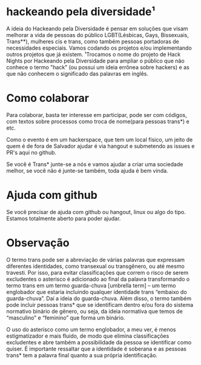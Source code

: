 # hackeando pela diversidade¹
A ideia do Hackeando pela Diversidade é pensar em soluções que visam melhorar a vida de pessoas do público LGBT(Lésbicas, Gays, Bissexuais,  Trans**), mulheres cis e trans, como também pessoas portadoras de  necessidades especiais. Vamos codando os projetos e/ou implementando  outros projetos que já existem.
¹Trocamos o nome do projeto de Hack Nights por Hackeando pela Diversidade para ampliar o público que não conhece o termo "hack" (ou possui um ideia errônea sobre hackers) e as que não conhecem o significado das palavras em inglês. 

# Como colaborar

Para colaborar, basta ter interesse em participar, pode ser com códigos, com textos sobre processos como troca de nome(para pessoas trans*) e etc.

Como o evento é em um hackerspace, que tem um local físico, um jeito de quem é de fora de Salvador ajudar é via hangout e submetendo as issues e PR's aqui no github.

Se você é Trans* junte-se a nós e vamos ajudar a criar uma sociedade melhor, se você não é junte-se também, toda ajuda é bem vinda.

# Ajuda com github

Se você precisar de ajuda com github ou hangout, linux ou algo do tipo.
Estamos totalmente aberto para poder ajudar.


# Observação

O termo trans pode ser a abreviação de várias palavras que expressam diferentes identidades, como transexual ou transgênero, ou até mesmo travesti.  Por isso, para evitar classificações que correm o risco de serem excludentes o asterisco é adicionado ao final da palavra transformando o termo trans em um termo guarda-chuva [umbrella term] – um termo englobador que estaria incluindo qualquer identidade trans “embaixo do guarda-chuva”. Daí a ideia do guarda-chuva. Além disso, o termo também pode incluir pessoas trans* que se identificam  dentro e/ou fora do sistema normativo binário de gênero, ou seja, da ideia normativa que temos de “masculino” e “feminino” que forma um binário.

O uso do asterisco como um termo englobador, a meu ver, é menos estigmatizador e mais fluido, de modo que elimina classificações excludentes e abre também a possibilidade da pessoa se identificar como quiser. É importante ressaltar que a identidade é soberana e as pessoas trans* tem a palavra final quanto a sua própria identificação.
